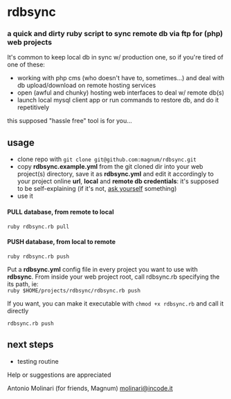 # rdbsync
### a quick and dirty ruby script to sync remote db via ftp for (php) web projects

It's common to keep local db in sync w/ production one, so if you're tired of one of these: 
* working with php cms (who doesn't have to, sometimes...) and deal with db upload/download on remote hosting services 
* open (awful and chunky) hosting web interfaces to deal w/ remote db(s)
* launch local mysql client app or run commands to restore db, and do it repetitively

this supposed "hassle free" tool is for you...

## usage
* clone repo with `git clone git@github.com:magnum/rdbsync.git`
* copy **rdbsync.example.yml** from the git cloned dir into your web project(s) directory, save it as **rdbsync.yml** and edit it accordingly to your project online **url**, **local** and **remote db credentials**: it's supposed to be self-explaining (if it's not, <a href="https://www.youtube.com/watch?v=5IsSpAOD6K8" target="_blank">ask yourself</a> something)
* use it

#### PULL database, from remote to local
`ruby rdbsync.rb pull`

#### PUSH database, from local to remote
`ruby rdbsync.rb push`

Put a **rdbsync.yml** config file in every project you want to use with **rdbsync**. From inside your web project root, call rdbsync.rb specifying the its path, ie:  
`ruby $HOME/projects/rdbsync/rdbsync.rb push`

If you want, you can make it executable with `chmod +x rdbsync.rb` and call it directly

`rdbsync.rb push`


## next steps
* testing routine

Help or suggestions are appreciated 

Antonio Molinari (for friends, Magnum)
molinari@incode.it
  
